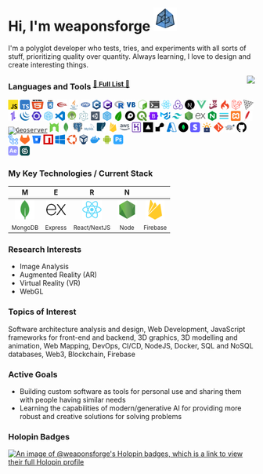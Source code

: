 # Hi, I'm weaponsforge <img src='tesseract3.gif' width=48 height=48 />

I'm a polyglot developer who tests, tries, and experiments with all sorts of stuff, prioritizing quality over quantity. Always learning, I love to design and create interesting things.

<p>
  <img align="right" src="https://github-readme-stats.vercel.app/api?username=weaponsforge&theme=algolia&show_icons=true&count_private=true" />

  <p>
    <h3>Languages and Tools <sup><a href="DEV_TOOLS.md">🌟 Full List 🌟</a></sup></h3>
    <!-- Programming Languages -->
    <code><a href="https://developer.mozilla.org/en-US/docs/Web/JavaScript"><img height="20" alt="Javascript" title="Javascript" src="icons/javascript.svg"/></a></code>
    <code><a href="https://www.typescriptlang.org/"><img height="20" alt="TypeScript" title="TypeScript" src="icons/typescript.svg"/></a></code>
    <code><a href="https://en.wikipedia.org/wiki/HTML5"><img height="20" width="24" alt="HTML5" title="HTML5" src="icons/html5.svg"></a></code>
    <code><a href="https://en.wikipedia.org/wiki/CSS"><img height="20" alt="CSS3" title="CSS3" src="icons/css.svg"></a></code>
    <code><a href="https://get.webgl.org/"><img height="20" alt="WebGL" title="WebGL" src="icons/webgl.svg"></a></code>
    <code><a href="https://www.java.com/en/"><img height="20" alt="Java" title="Java" src="icons/java.svg"/></a></code>
    <code><a href="https://www.php.net/"><img height="20" alt="PHP" title="PHP" src="icons/php.svg"/></a></code>
    <code><a href="https://en.wikipedia.org/wiki/C%2B%2B"><img height="20" alt="C++" title="C++" src="icons/cpp.svg"></a></code>
    <code><a href="https://learn.microsoft.com/en-us/visualstudio/get-started/csharp/?view=vs-2022"><img height="20" alt="C#" title="C#" src="icons/c-sharp.svg"/></a></code>
    <code><a href="https://www.r-project.org/"><img height="20" alt="R" title="R" src="icons/r.svg"></a></code>
    <code><a href="https://learn.microsoft.com/en-us/previous-versions/visualstudio/visual-basic-6/visual-basic-6.0-documentation"><img height="20" alt="Visual Basic 6" title="Visual Basic 6" src="icons/visual-basic.svg"/></a></code>
    <!-- Scripting -->
    <code><a href="https://en.wikipedia.org/wiki/Bash_(Unix_shell)"><img height="20" alt="Bash scripts" title="Bash scripts" src="icons/bash.svg"></a></code>
    <code><a href="https://en.wikipedia.org/wiki/Batch_file"><img height="20" alt="Batch scripts" title="Batch scripts" src="icons/windowsterminal.svg"></a></code>
    <!-- Frameworks and Libraries -->
    <code><a href="https://reactjs.org/docs/create-a-new-react-app.html"><img height="20" alt="React" title="React" src="icons/react-original.svg"/></a></code>
    <code><a href="https://redux-toolkit.js.org/"><img height="20" alt="Redux" title="Redux" src="icons/redux.svg"/></a></code>
    <code><a href="https://nextjs.org/"><img height="20" alt="NextJS" title="NextJS" src="icons/nextjs.svg"/></a></code>
    <code><a href="https://vuejs.org/"><img height="20" alt="VueJS" title="VueJS" src="icons/vue.svg"/></a></code>
    <code><a href="https://jestjs.io/"><img height="20" alt="Jest" title="Jest" src="icons/jest.svg"/></a></code>
    <code><a href="https://codeigniter.com/"><img height="20" alt="Codeigniter" title="Codeigniter" src="icons/codeigniter.svg"/></a></code>
    <code><a href="https://laravel.com/"><img height="20" alt="Laravel" title="Laravel" src="icons/laravel.svg"/></a></code>
    <code><a href="https://threejs.org/"><img height="20" alt="ThreeJS" title="ThreeJS" src="icons/threejs.svg"/></a></code>
    <code><a href="https://axios-http.com/"><img height="20" alt="Axios" title="Axios" src="icons/axios.svg"/></a></code>
    <code><a href="https://jquery.com/"><img height="20" alt="JQuery" title="JQuery" src="icons/jquery.svg"/></a></code>
    <!-- Development Tools -->
    <code><a href="https://eslint.org/"><img height="20" alt="ESLint" title="ESLint" src="icons/eslint.svg"/></a></code>
    <code><a href="https://webpack.js.org/"><img height="20" alt="Webpack" title="Webpack" src="icons/webpack.svg"/></a></code>
    <!-- IDEs -->
    <code><a href="https://code.visualstudio.com/"><img height="20" alt="Visual Studio Code" title="Visual Studio Code (Cursor)" src="icons/vscode.svg"/></a></code>
    <code><a href="https://developer.android.com/"><img height="20" alt="Android Studio" title="Android Studio" src="icons/android-studio.svg"/></a></code>
    <!-- More Libraries and Tools -->
    <code><a href="https://www.electronjs.org/"><img height="20" alt="Electron" title="Electron" src="icons/electron.svg"/></a></code>
    <code><a href="https://unity.com/"><img height="20" alt="Unity3D" title="Unity3D" src="icons/unity3d.svg"/></a></code>
    <code><a href="https://sequelize.org/"><img height="20" alt="Sequelize" title="Sequelize" src="icons/sequelize.svg"/></a></code>
    <!-- Web Mapping Libraries -->
    <code><a href="https://leafletjs.com/"><img height="20" alt="Leaflet" title="Leaflet" src="icons/leaflet.svg"/></a></code>
    <code><a href="https://www.mapbox.com/"><img height="20" alt="MapBox" title="MapBox" src="icons/mapbox.svg"/></a></code>
    <code><a href="https://qgis.org/en/site/"><img height="20" alt="QGIS" title="QGIS" src="icons/qgis.svg"/></a></code>
    <!-- CSS Styling libraries -->
    <code><a href="https://getbootstrap.com/"><img height="20" alt="Bootstrap" title="Bootstrap" src="icons/bootstrap.svg"/></a></code>
    <code><a href="https://mui.com/material-ui/"><img height="20" alt="Material UI" title="Material UI" src="icons/material-ui.svg"/></a></code>
    <code><a href="https://tailwindcss.com/"><img height="20" alt="Tailwind CSS" title="Tailwind CSS" src="icons/tailwind-css.svg"/></a></code>
    <!-- Backend -->
    <code><a href="https://nodejs.org/en/"><img height="20" alt="NodeJS" title="NodeJS" src="icons/nodejs2.svg"/></a></code>
    <code><a href="https://expressjs.com/"><img height="20" alt="ExpressJS" title="ExpressJS" src="icons/express.svg"/></a></code>
    <code><a href="https://www.nginx.com/"><img height="20" alt="Nginx" title="Nginx" src="icons/nginx.svg"/></a></code>
    <code><a href="https://pm2.io/"><img height="20" alt="PM2" title="PM2" src="icons/pm2.svg"/></a></code>
    <code><a href="https://www.apachefriends.org/"><img height="20" alt="XAMPP" title="XAMPP" src="icons/xampp.svg"/></a></code>
    <code><a href="https://httpd.apache.org/"><img height="20" alt="Apache" title="Apache" src="icons/apache.svg"/></a></code>
    <code><a href="https://geoserver.org/"><img height="20" alt="Geoserver" title="Geoserver" src="icons/geoserver.ico"/></a></code>
    <code><a href="https://nodemon.io/"><img height="20" alt="Nodemon" title="Nodemon" src="icons/nodemon.svg"/></a></code>
    <!-- Databases -->
    <code><a href="https://www.mongodb.com/"><img height="20" alt="MongoDB" title="MongoDB" src="icons/mongodb.svg"/></a></code>
    <code><a href="https://www.postgresql.org/"><img height="20" alt="PostgreSQL" title="PostgreSQL" src="icons/postgresql.svg"/></a></code>
    <code><a href="https://www.mysql.com/"><img height="20" alt="MySQL" title="MySQL" src="icons/mysql.svg"/></a></code>
    <code><a href="https://www.sqlite.org/index.html"><img height="20" alt="SQLite" title="SQLite" src="icons/sqlite.svg"/></a></code>
    <!-- Cloud -->
    <code><a href="https://firebase.google.com/"><img height="20" alt="Firebase" title="Firebase" src="icons/firebase.svg"/></a></code>
    <code><a href="https://aws.amazon.com/"><img height="20" alt="Amazon Web Services" title="Amazon Web Services" src="icons/aws.svg"/></a></code>
    <code><a href="https://www.heroku.com/"><img height="20" alt="Heroku" title="Heroku" src="icons/heroku.svg"/></a></code>
    <code><a href="https://vercel.com/"><img height="20" alt="Vercel" title="Vercel" src="icons/vercel.png"/></a></code>
    <code><a href="https://render.com/"><img height="20" alt="Render" title="Render" src="icons/render.svg"/></a></code>
    <code><a href="https://azure.microsoft.com/en-us"><img height="20" alt="Microsoft Azure" title="Microsoft Azure" src="icons/microsoft-azure.svg"/></a></code>
    <code><a href="https://www.mongodb.com/"><img height="20" alt="MongoDB Atlas" title="MongoDB Atlas" src="icons/mongodb-atlas.svg"/></a></code>
    <code><a href="https://stripe.com/"><img height="20" alt="Stripe" title="Stripe" src="icons/stripe.svg"/></a></code>
    <!-- DNS -->
    <code><a href="https://letsencrypt.org/"><img height="20" alt="Let's Encrypt" title="Let's Encrypt" src="icons/lets-encrypt.svg"/></a></code>
    <!-- Version Control, repositories -->
    <code><a href="https://git-scm.com/"><img height="20" alt="Git" title="Git" src="icons/git-original.svg"/></a></code>
    <code><a href="https://tortoisesvn.net/"><img height="20" alt="Tortoise SVN" title="Tortoise SVN" src="icons/tortoise-svn.png"/></a></code>
    <code><a href="https://github.com/"><img height="20" alt="Github" title="Github" src="icons/github.svg"/></a></code>
    <code><a href="https://github.com/features/actions"><img height="20" alt="Github Actions" title="Github Actions" src="icons/gh-actions.svg"/></a></code>
    <code><a href="https://about.gitlab.com/"><img height="20" alt="Gitlab" title="Gitlab" src="icons/gitlab.svg"/></a></code>
    <code><a href="https://bitbucket.org/"><img height="20" alt="BitBucket" title="BitBucket" src="icons/bitbucket.svg"/></a></code>
    <code><a href="https://www.npmjs.com/package/hili-lipsum"><img height="20" alt="NPM Registry" title="NPM Registry" src="icons/npm-registry.svg"/></a></code>
    <!-- Operating Systems, tools -->
    <code><a href="https://www.microsoft.com/en-ph/"><img height="20" alt="Windows" title="Windows" src="icons/windows.svg"/></a></code>
    <code><a href="https://ubuntu.com/"><img height="20" alt="Ubuntu" title="Ubuntu" src="icons/ubuntu.svg"/></a></code>
    <code><a href="https://www.virtualbox.org/"><img height="20" alt="Oracle Virtual Box" title="Oracle Virtual Box" src="icons/virtualbox.svg"/></a></code>
    <code><a href="https://www.docker.com/"><img height="20" alt="Docker" title="Docker" src="icons/docker.svg"/></a></code>
    <!-- Mobile Devices -->
    <code><a href="https://www.android.com/"><img height="20" alt="Android" title="Android" src="icons/android.svg"/></a></code>
    <!-- Others -->
    <code><a href="https://www.adobe.com/ph_en/products/photoshop.html"><img height="20" alt="Adobe Photoshop" title="Adobe Photoshop" src="icons/adobe-photoshop.svg"/></a></code><br>
    <code><a href="https://www.adobe.com/ph_en/products/aftereffects.html"><img height="20" alt="Adobe After Effects" title="Adobe After Effects" src="icons/adobe-ae.svg"/></a></code>
    <code><a href="https://asean.autodesk.com/products/3ds-max/overview?term=1-YEAR&tab=subscription"><img height="20" title="3DS Max" alt="3DS Max" src="icons/3dsmax.png"/></a></code>
  </p>
</p>

### My Key Technologies / Current Stack

| <b>M</b> | <b>E</b> | <b>R</b> | <b>N</b> |  |
| :---: | :---: | :---: | :---: | :---: |
| <code><a href="https://www.mongodb.com/"><img height="40" alt="MongoDB" src="icons/mongodb.svg"/></a></code> <br><sub>MongoDB</sub> | <code><a href="https://expressjs.com/"><img height="40" alt="ExpressJS" src="icons/express.svg"/></a></code> <br><sub>Express</sub> | <code><a href="https://reactjs.org/docs/create-a-new-react-app.html"><img height="40" alt="React" src="icons/react-original.svg"/></a></code> <br><sub>React/NextJS</sub> | <code><a href="https://nodejs.org/en/"><img height="40" alt="NodeJS" src="icons/nodejs2.svg"/></a></code> <br><sub>Node</sub> | <code><a href="https://firebase.google.com/"><img height="40" alt="Firebase" src="icons/firebase.svg"/></a></code> <br><sub>Firebase</sub> |

### Research Interests

- Image Analysis
- Augmented Reality (AR)
- Virtual Reality (VR)
- WebGL

### Topics of Interest

Software architecture analysis and design, Web Development, JavaScript frameworks for front-end and backend, 3D graphics, 3D modelling and animation, Web Mapping, DevOps, CI/CD, NodeJS, Docker, SQL and NoSQL databases, Web3, Blockchain, Firebase

### Active Goals

- Building custom software as tools for personal use and sharing them with people having similar needs
- Learning the capabilities of modern/generative AI for providing more robust and creative solutions for solving problems

### Holopin Badges

[![An image of @weaponsforge's Holopin badges, which is a link to view their full Holopin profile](https://holopin.me/weaponsforge)](https://holopin.io/@weaponsforge)
